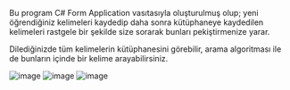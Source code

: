 Bu program C# Form Application vasıtasıyla oluşturulmuş olup;
yeni öğrendiğiniz kelimeleri kaydedip daha sonra kütüphaneye kaydedilen kelimeleri rastgele bir şekilde size sorarak bunları pekiştirmenize yarar.

Dilediğinizde tüm kelimelerin kütüphanesini görebilir, arama algoritması ile de bunların içinde bir kelime arayabilirsiniz.

![image](https://github.com/onatender/englishpractice/assets/152275242/1f29c341-4ef3-44b2-af9c-3e2baef99ad4)
![image](https://github.com/onatender/englishpractice/assets/152275242/266611f1-7abe-4565-a619-fda8cb8ecd8e)
![image](https://github.com/onatender/englishpractice/assets/152275242/de736766-43b6-449f-9a65-e72a54a8649d)

